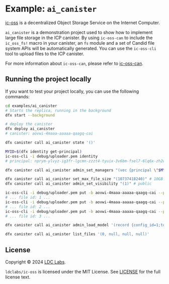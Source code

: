 # Example: `ai_canister`

[ic-oss](https://github.com/ldclabs/ic-oss) is a decentralized Object Storage Service on the Internet Computer.

`ai_canister` is a demonstration project used to show how to implement large file storage in the ICP canister. By using `ic-oss-can` to include the `ic_oss_fs!` macro in your canister, an `fs` module and a set of Candid file system APIs will be automatically generated. You can use the `ic-oss-cli` tool to upload files to the ICP canister.

For more information about `ic-oss-can`, please refer to [ic-oss-can](https://github.com/ldclabs/ic-oss/tree/main/src/ic_oss_can).

## Running the project locally

If you want to test your project locally, you can use the following commands:

```bash
cd examples/ai_canister
# Starts the replica, running in the background
dfx start --background

# deploy the canister
dfx deploy ai_canister
# canister: aovwi-4maaa-aaaaa-qaagq-cai

dfx canister call ai_canister state '()'

MYID=$(dfx identity get-principal)
ic-oss-cli -i debug/uploader.pem identity
# principal: nprym-ylvyz-ig3fr-lgcmn-zzzt4-tyuix-3v6bm-fsel7-6lq6x-zh2w7-zqe

dfx canister call ai_canister admin_set_managers "(vec {principal \"$MYID\"; principal \"nprym-ylvyz-ig3fr-lgcmn-zzzt4-tyuix-3v6bm-fsel7-6lq6x-zh2w7-zqe\"})"

dfx canister call ai_canister set_max_file_size "(10737418240)" # 10GB
dfx canister call ai_canister admin_set_visibility "(1)" # public

ic-oss-cli -i debug/uploader.pem put -b aovwi-4maaa-aaaaa-qaagq-cai --path Qwen1.5-0.5B-Chat/config.json
# ... file id: 1 ...
ic-oss-cli -i debug/uploader.pem put -b aovwi-4maaa-aaaaa-qaagq-cai --path Qwen1.5-0.5B-Chat/tokenizer.json
# ... file id: 2 ...
ic-oss-cli -i debug/uploader.pem put -b aovwi-4maaa-aaaaa-qaagq-cai --path Qwen1.5-0.5B-Chat/model.safetensors
# ... file id: 3 ...

dfx canister call ai_canister admin_load_model '(record {config_id=1;tokenizer_id=2;model_id=3})'

dfx canister call ai_canister list_files '(0, null, null, null)'
```

## License
Copyright © 2024 [LDC Labs](https://github.com/ldclabs).

`ldclabs/ic-oss` is licensed under the MIT License. See [LICENSE](../../LICENSE-MIT) for the full license text.
